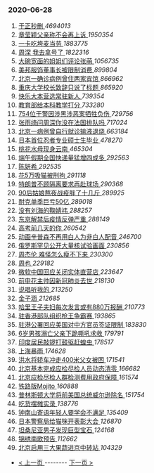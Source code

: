### 2020-06-28 
1. [ 于正秒删 ](https://s.weibo.com/weibo?q=%23%E4%BA%8E%E6%AD%A3%E7%A7%92%E5%88%A0%23&Refer=top) *4694013*
1. [ 章莹颖父亲称不会再上诉 ](https://s.weibo.com/weibo?q=%23%E7%AB%A0%E8%8E%B9%E9%A2%96%E7%88%B6%E4%BA%B2%E7%A7%B0%E4%B8%8D%E4%BC%9A%E5%86%8D%E4%B8%8A%E8%AF%89%23&Refer=top) *1950354*
1. [ 一卡吃垮麦当劳 ](https://s.weibo.com/weibo?q=%23%E4%B8%80%E5%8D%A1%E5%90%83%E5%9E%AE%E9%BA%A6%E5%BD%93%E5%8A%B3%23&topic_ad=1&Refer=top) *1883775*
1. [ 周深 我去拿号了 ](https://s.weibo.com/weibo?q=%E5%91%A8%E6%B7%B1%20%E6%88%91%E5%8E%BB%E6%8B%BF%E5%8F%B7%E4%BA%86&Refer=top) *1822316*
1. [ 大碗宽面的姐姐们评论张萌 ](https://s.weibo.com/weibo?q=%23%E5%A4%A7%E7%A2%97%E5%AE%BD%E9%9D%A2%E7%9A%84%E5%A7%90%E5%A7%90%E4%BB%AC%E8%AF%84%E8%AE%BA%E5%BC%A0%E8%90%8C%23&Refer=top) *1056735*
1. [ 美邦服饰董事长被限制消费 ](https://s.weibo.com/weibo?q=%23%E7%BE%8E%E9%82%A6%E6%9C%8D%E9%A5%B0%E8%91%A3%E4%BA%8B%E9%95%BF%E8%A2%AB%E9%99%90%E5%88%B6%E6%B6%88%E8%B4%B9%23&Refer=top) *899804*
1. [ 北京一确诊病例曾住两家宾馆 ](https://s.weibo.com/weibo?q=%23%E5%8C%97%E4%BA%AC%E4%B8%80%E7%A1%AE%E8%AF%8A%E7%97%85%E4%BE%8B%E6%9B%BE%E4%BD%8F%E4%B8%A4%E5%AE%B6%E5%AE%BE%E9%A6%86%23&Refer=top) *866962*
1. [ 重庆大学校长致辞只说了标题 ](https://s.weibo.com/weibo?q=%23%E9%87%8D%E5%BA%86%E5%A4%A7%E5%AD%A6%E6%A0%A1%E9%95%BF%E8%87%B4%E8%BE%9E%E5%8F%AA%E8%AF%B4%E4%BA%86%E6%A0%87%E9%A2%98%23&Refer=top) *865920*
1. [ 快乐大本营选常驻新人 ](https://s.weibo.com/weibo?q=%23%E5%BF%AB%E4%B9%90%E5%A4%A7%E6%9C%AC%E8%90%A5%E9%80%89%E5%B8%B8%E9%A9%BB%E6%96%B0%E4%BA%BA%23&Refer=top) *739354*
1. [ 教育部给本科教学打分 ](https://s.weibo.com/weibo?q=%23%E6%95%99%E8%82%B2%E9%83%A8%E7%BB%99%E6%9C%AC%E7%A7%91%E6%95%99%E5%AD%A6%E6%89%93%E5%88%86%23&Refer=top) *733280*
1. [ 754位干警因涉黑涉恶案牺牲负伤 ](https://s.weibo.com/weibo?q=%23754%E4%BD%8D%E5%B9%B2%E8%AD%A6%E5%9B%A0%E6%B6%89%E9%BB%91%E6%B6%89%E6%81%B6%E6%A1%88%E7%89%BA%E7%89%B2%E8%B4%9F%E4%BC%A4%23&Refer=top) *729756*
1. [ 张雨绮问周深你没在法国排队吗 ](https://s.weibo.com/weibo?q=%23%E5%BC%A0%E9%9B%A8%E7%BB%AE%E9%97%AE%E5%91%A8%E6%B7%B1%E4%BD%A0%E6%B2%A1%E5%9C%A8%E6%B3%95%E5%9B%BD%E6%8E%92%E9%98%9F%E5%90%97%23&Refer=top) *717024*
1. [ 北京一病例曾自行就诊输液退烧 ](https://s.weibo.com/weibo?q=%23%E5%8C%97%E4%BA%AC%E4%B8%80%E7%97%85%E4%BE%8B%E6%9B%BE%E8%87%AA%E8%A1%8C%E5%B0%B1%E8%AF%8A%E8%BE%93%E6%B6%B2%E9%80%80%E7%83%A7%23&Refer=top) *663184*
1. [ 日本首位忍者专业硕士生毕业 ](https://s.weibo.com/weibo?q=%23%E6%97%A5%E6%9C%AC%E9%A6%96%E4%BD%8D%E5%BF%8D%E8%80%85%E4%B8%93%E4%B8%9A%E7%A1%95%E5%A3%AB%E7%94%9F%E6%AF%95%E4%B8%9A%23&Refer=top) *478270*
1. [ 桃花水母现身云南 ](https://s.weibo.com/weibo?q=%23%E6%A1%83%E8%8A%B1%E6%B0%B4%E6%AF%8D%E7%8E%B0%E8%BA%AB%E4%BA%91%E5%8D%97%23&Refer=top) *465304*
1. [ 端午假期全国快递量猛增四成多 ](https://s.weibo.com/weibo?q=%23%E7%AB%AF%E5%8D%88%E5%81%87%E6%9C%9F%E5%85%A8%E5%9B%BD%E5%BF%AB%E9%80%92%E9%87%8F%E7%8C%9B%E5%A2%9E%E5%9B%9B%E6%88%90%E5%A4%9A%23&Refer=top) *292563*
1. [ 陈妍希 ](https://s.weibo.com/weibo?q=%E9%99%88%E5%A6%8D%E5%B8%8C&Refer=top) *292535*
1. [ 花5万吸猫被刑拘 ](https://s.weibo.com/weibo?q=%E8%8A%B15%E4%B8%87%E5%90%B8%E7%8C%AB%E8%A2%AB%E5%88%91%E6%8B%98&Refer=top) *291118*
1. [ 特朗普不顾隔离要求再赴球场 ](https://s.weibo.com/weibo?q=%23%E7%89%B9%E6%9C%97%E6%99%AE%E4%B8%8D%E9%A1%BE%E9%9A%94%E7%A6%BB%E8%A6%81%E6%B1%82%E5%86%8D%E8%B5%B4%E7%90%83%E5%9C%BA%23&Refer=top) *290368*
1. [ 90后姑娘熬夜战疫胖了十几斤 ](https://s.weibo.com/weibo?q=%2390%E5%90%8E%E5%A7%91%E5%A8%98%E7%86%AC%E5%A4%9C%E6%88%98%E7%96%AB%E8%83%96%E4%BA%86%E5%8D%81%E5%87%A0%E6%96%A4%23&Refer=top) *289925*
1. [ 耐克单季巨亏50亿 ](https://s.weibo.com/weibo?q=%23%E8%80%90%E5%85%8B%E5%8D%95%E5%AD%A3%E5%B7%A8%E4%BA%8F50%E4%BA%BF%23&Refer=top) *289018*
1. [ 没有刘海的鞠婧祎 ](https://s.weibo.com/weibo?q=%23%E6%B2%A1%E6%9C%89%E5%88%98%E6%B5%B7%E7%9A%84%E9%9E%A0%E5%A9%A7%E7%A5%8E%23&Refer=top) *288257*
1. [ 东京解禁后疫情反弹严重 ](https://s.weibo.com/weibo?q=%23%E4%B8%9C%E4%BA%AC%E8%A7%A3%E7%A6%81%E5%90%8E%E7%96%AB%E6%83%85%E5%8F%8D%E5%BC%B9%E4%B8%A5%E9%87%8D%23&Refer=top) *288149*
1. [ 高考前几天的你 ](https://s.weibo.com/weibo?q=%23%E9%AB%98%E8%80%83%E5%89%8D%E5%87%A0%E5%A4%A9%E7%9A%84%E4%BD%A0%23&Refer=top) *260542*
1. [ 动画辛普森不再用白人为非白人配音 ](https://s.weibo.com/weibo?q=%23%E5%8A%A8%E7%94%BB%E8%BE%9B%E6%99%AE%E6%A3%AE%E4%B8%8D%E5%86%8D%E7%94%A8%E7%99%BD%E4%BA%BA%E4%B8%BA%E9%9D%9E%E7%99%BD%E4%BA%BA%E9%85%8D%E9%9F%B3%23&Refer=top) *246700*
1. [ 俄罗斯罕见公开大量核试验画面 ](https://s.weibo.com/weibo?q=%E4%BF%84%E7%BD%97%E6%96%AF%E7%BD%95%E8%A7%81%E5%85%AC%E5%BC%80%E5%A4%A7%E9%87%8F%E6%A0%B8%E8%AF%95%E9%AA%8C%E7%94%BB%E9%9D%A2&Refer=top) *230856*
1. [ 周杰伦 难怪怎么瘦不下来 ](https://s.weibo.com/weibo?q=%E5%91%A8%E6%9D%B0%E4%BC%A6%20%E9%9A%BE%E6%80%AA%E6%80%8E%E4%B9%88%E7%98%A6%E4%B8%8D%E4%B8%8B%E6%9D%A5&Refer=top) *230300*
1. [ 周也 ](https://s.weibo.com/weibo?q=%E5%91%A8%E4%B9%9F&Refer=top) *229182*
1. [ 微软中国回应关闭实体直营店 ](https://s.weibo.com/weibo?q=%E5%BE%AE%E8%BD%AF%E4%B8%AD%E5%9B%BD%E5%9B%9E%E5%BA%94%E5%85%B3%E9%97%AD%E5%AE%9E%E4%BD%93%E7%9B%B4%E8%90%A5%E5%BA%97&Refer=top) *223647*
1. [ 前申花主帅因新冠肺炎去世 ](https://s.weibo.com/weibo?q=%23%E5%89%8D%E7%94%B3%E8%8A%B1%E4%B8%BB%E5%B8%85%E5%9B%A0%E6%96%B0%E5%86%A0%E8%82%BA%E7%82%8E%E5%8E%BB%E4%B8%96%23&Refer=top) *218130*
1. [ 说唱听我的 ](https://s.weibo.com/weibo?q=%E8%AF%B4%E5%94%B1%E5%90%AC%E6%88%91%E7%9A%84&Refer=top) *213250*
1. [ 金子涵 ](https://s.weibo.com/weibo?q=%E9%87%91%E5%AD%90%E6%B6%B5&Refer=top) *212685*
1. [ 哈里王子夫妇每次发言或有880万报酬 ](https://s.weibo.com/weibo?q=%E5%93%88%E9%87%8C%E7%8E%8B%E5%AD%90%E5%A4%AB%E5%A6%87%E6%AF%8F%E6%AC%A1%E5%8F%91%E8%A8%80%E6%88%96%E6%9C%89880%E4%B8%87%E6%8A%A5%E9%85%AC&Refer=top) *210773*
1. [ 驻香港部队组织枪王争霸赛 ](https://s.weibo.com/weibo?q=%E9%A9%BB%E9%A6%99%E6%B8%AF%E9%83%A8%E9%98%9F%E7%BB%84%E7%BB%87%E6%9E%AA%E7%8E%8B%E4%BA%89%E9%9C%B8%E8%B5%9B&Refer=top) *193865*
1. [ 驻港公署回应美国对中方官员签证限制 ](https://s.weibo.com/weibo?q=%23%E9%A9%BB%E6%B8%AF%E5%85%AC%E7%BD%B2%E5%9B%9E%E5%BA%94%E7%BE%8E%E5%9B%BD%E5%AF%B9%E4%B8%AD%E6%96%B9%E5%AE%98%E5%91%98%E7%AD%BE%E8%AF%81%E9%99%90%E5%88%B6%23&Refer=top) *183830*
1. [ 6岁男孩溺亡父亲下跪嘶吼求救 ](https://s.weibo.com/weibo?q=%236%E5%B2%81%E7%94%B7%E5%AD%A9%E6%BA%BA%E4%BA%A1%E7%88%B6%E4%BA%B2%E4%B8%8B%E8%B7%AA%E5%98%B6%E5%90%BC%E6%B1%82%E6%95%91%23&Refer=top) *179791*
1. [ 印度居民敲锣打鼓驱赶蝗虫 ](https://s.weibo.com/weibo?q=%E5%8D%B0%E5%BA%A6%E5%B1%85%E6%B0%91%E6%95%B2%E9%94%A3%E6%89%93%E9%BC%93%E9%A9%B1%E8%B5%B6%E8%9D%97%E8%99%AB&Refer=top) *178517*
1. [ 上海暴雨 ](https://s.weibo.com/weibo?q=%E4%B8%8A%E6%B5%B7%E6%9A%B4%E9%9B%A8&Refer=top) *174628*
1. [ 洪水将轿车冲走400米父女被困 ](https://s.weibo.com/weibo?q=%E6%B4%AA%E6%B0%B4%E5%B0%86%E8%BD%BF%E8%BD%A6%E5%86%B2%E8%B5%B0400%E7%B1%B3%E7%88%B6%E5%A5%B3%E8%A2%AB%E5%9B%B0&Refer=top) *171541*
1. [ 北京基本完成应检尽检人员动态清零 ](https://s.weibo.com/weibo?q=%E5%8C%97%E4%BA%AC%E5%9F%BA%E6%9C%AC%E5%AE%8C%E6%88%90%E5%BA%94%E6%A3%80%E5%B0%BD%E6%A3%80%E4%BA%BA%E5%91%98%E5%8A%A8%E6%80%81%E6%B8%85%E9%9B%B6&Refer=top) *166682*
1. [ 北京应检尽检人群检测费用政府保障 ](https://s.weibo.com/weibo?q=%23%E5%8C%97%E4%BA%AC%E5%BA%94%E6%A3%80%E5%B0%BD%E6%A3%80%E4%BA%BA%E7%BE%A4%E6%A3%80%E6%B5%8B%E8%B4%B9%E7%94%A8%E6%94%BF%E5%BA%9C%E4%BF%9D%E9%9A%9C%23&Refer=top) *161574*
1. [ 铁路版Mojito ](https://s.weibo.com/weibo?q=%E9%93%81%E8%B7%AF%E7%89%88Mojito&Refer=top) *160888*
1. [ 普林斯顿大学将前美国总统威尔逊除名 ](https://s.weibo.com/weibo?q=%E6%99%AE%E6%9E%97%E6%96%AF%E9%A1%BF%E5%A4%A7%E5%AD%A6%E5%B0%86%E5%89%8D%E7%BE%8E%E5%9B%BD%E6%80%BB%E7%BB%9F%E5%A8%81%E5%B0%94%E9%80%8A%E9%99%A4%E5%90%8D&Refer=top) *151754*
1. [ 吃货摆摊实录 ](https://s.weibo.com/weibo?q=%23%E5%90%83%E8%B4%A7%E6%91%86%E6%91%8A%E5%AE%9E%E5%BD%95%23&Refer=top) *138776*
1. [ 钟南山寄语年轻人要学会不满足 ](https://s.weibo.com/weibo?q=%23%E9%92%9F%E5%8D%97%E5%B1%B1%E5%AF%84%E8%AF%AD%E5%B9%B4%E8%BD%BB%E4%BA%BA%E8%A6%81%E5%AD%A6%E4%BC%9A%E4%B8%8D%E6%BB%A1%E8%B6%B3%23&Refer=top) *135409*
1. [ 日本警察局给猫咪开表彰大会 ](https://s.weibo.com/weibo?q=%E6%97%A5%E6%9C%AC%E8%AD%A6%E5%AF%9F%E5%B1%80%E7%BB%99%E7%8C%AB%E5%92%AA%E5%BC%80%E8%A1%A8%E5%BD%B0%E5%A4%A7%E4%BC%9A&Refer=top) *126870*
1. [ 坦桑尼亚男子发现巨型宝石 ](https://s.weibo.com/weibo?q=%E5%9D%A6%E6%A1%91%E5%B0%BC%E4%BA%9A%E7%94%B7%E5%AD%90%E5%8F%91%E7%8E%B0%E5%B7%A8%E5%9E%8B%E5%AE%9D%E7%9F%B3&Refer=top) *124168*
1. [ 锦绣南歌预告 ](https://s.weibo.com/weibo?q=%23%E9%94%A6%E7%BB%A3%E5%8D%97%E6%AD%8C%E9%A2%84%E5%91%8A%23&Refer=top) *112662*
1. [ 北京启用三大果蔬进京中转站 ](https://s.weibo.com/weibo?q=%E5%8C%97%E4%BA%AC%E5%90%AF%E7%94%A8%E4%B8%89%E5%A4%A7%E6%9E%9C%E8%94%AC%E8%BF%9B%E4%BA%AC%E4%B8%AD%E8%BD%AC%E7%AB%99&Refer=top) *104329* 

- [ < 上一页 ](https://github.com/able8/weibo-hot-record/blob/master/2020-06-27.md) -------- [ 下一页 > ](https://github.com/able8/weibo-hot-record/blob/master/2020-06-29.md)